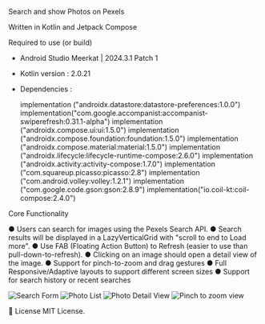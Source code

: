 Search and show Photos on Pexels

Written in Kotlin and Jetpack Compose

Required to use (or build)
- Android Studio Meerkat | 2024.3.1 Patch 1
- Kotlin version : 2.0.21
- Dependencies :

    implementation ("androidx.datastore:datastore-preferences:1.0.0")
    implementation("com.google.accompanist:accompanist-swiperefresh:0.31.1-alpha")
    implementation ("androidx.compose.ui:ui:1.5.0")
    implementation ("androidx.compose.foundation:foundation:1.5.0")
    implementation ("androidx.compose.material:material:1.5.0")
    implementation ("androidx.lifecycle:lifecycle-runtime-compose:2.6.0")
    implementation ("androidx.activity:activity-compose:1.7.0")
    implementation ("com.squareup.picasso:picasso:2.8")
    implementation ("com.android.volley:volley:1.2.1")
    implementation ("com.google.code.gson:gson:2.8.9")
    implementation("io.coil-kt:coil-compose:2.4.0")

Core Functionality

● Users can search for images using the Pexels Search API.
● Search results will be displayed in a LazyVerticalGrid with "scroll to end to Load more".
● Use FAB (Floating Action Button) to Refresh (easier to use than pull-down-to-refresh).
● Clicking on an image should open a detail view of the image.
● Support for pinch-to-zoom and drag gestures
● Full Responsive/Adaptive layouts to support different screen sizes
● Support for search history or recent searches

![Search Form](https://photos.app.goo.gl/TJwBVP3U3518fYWR6)
![Photo List](https://photos.app.goo.gl/CrdjqHJ5D8KqYqno7)
![Photo Detail View](https://photos.app.goo.gl/oZADTK3FxN9Zfszt6)
![Pinch to zoom view](https://photos.app.goo.gl/QrthU97tqpCHZqEaA)

📄 License
MIT License.





